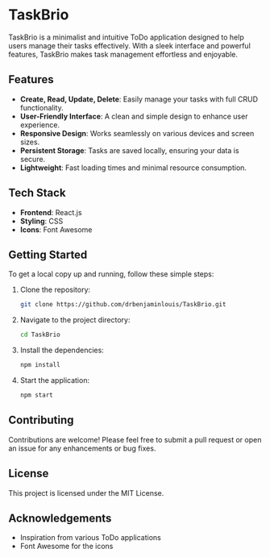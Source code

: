 # TaskBrio

TaskBrio is a minimalist and intuitive ToDo application designed to help users manage their tasks effectively. With a sleek interface and powerful features, TaskBrio makes task management effortless and enjoyable.

## Features

- **Create, Read, Update, Delete**: Easily manage your tasks with full CRUD functionality.
- **User-Friendly Interface**: A clean and simple design to enhance user experience.
- **Responsive Design**: Works seamlessly on various devices and screen sizes.
- **Persistent Storage**: Tasks are saved locally, ensuring your data is secure.
- **Lightweight**: Fast loading times and minimal resource consumption.

## Tech Stack

- **Frontend**: React.js
- **Styling**: CSS
- **Icons**: Font Awesome

## Getting Started

To get a local copy up and running, follow these simple steps:

1. Clone the repository:
   ```bash
   git clone https://github.com/drbenjaminlouis/TaskBrio.git
   ```
2. Navigate to the project directory:
   ```bash
   cd TaskBrio
   ```
3. Install the dependencies:
   ```bash
   npm install
   ```
4. Start the application:
   ```bash
   npm start
   ```

## Contributing

Contributions are welcome! Please feel free to submit a pull request or open an issue for any enhancements or bug fixes.

## License

This project is licensed under the MIT License.

## Acknowledgements

- Inspiration from various ToDo applications
- Font Awesome for the icons